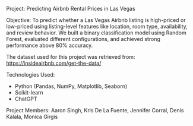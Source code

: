 Project: Predicting Airbnb Rental Prices in Las Vegas

Objective:
To predict whether a Las Vegas Airbnb listing is high-priced or low-priced using listing-level features like location, room type, availability, and review behavior.
We built a binary classification model using Random Forest, evaluated different configurations, and achieved strong performance above 80% accuracy.

The dataset used for this project was retrieved from: https://insideairbnb.com/get-the-data/

Technologies Used:
- Python (Pandas, NumPy, Matplotlib, Seaborn)
- Scikit-learn
- ChatGPT

Project Members: Aaron Singh, Kris De La Fuente, Jennifer Corral, Denis Kalala, Monica Girgis

